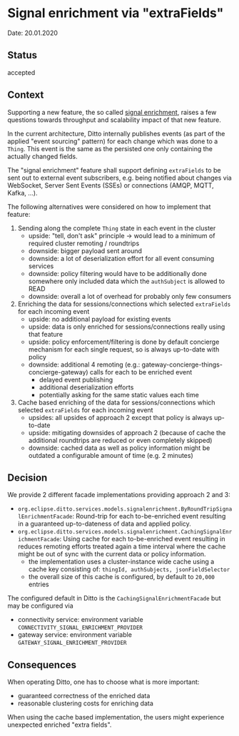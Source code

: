 # Signal enrichment via "extraFields"

Date: 20.01.2020

## Status

accepted

## Context

Supporting a new feature, the so called [signal enrichment](https://github.com/eclipse/ditto/issues/561), raises a few
questions towards throughput and scalability impact of that new feature.

In the current architecture, Ditto internally publishes events (as part of the applied "event sourcing" pattern) for 
each change which was done to a `Thing`. This event is the same as the persisted one only containing the actually 
changed fields. 

The "signal enrichment" feature shall support defining `extraFields` to be sent out to external event subscribers, e.g.
being notified about changes via WebSocket, Server Sent Events (SSEs) or connections (AMQP, MQTT, Kafka, ...).

The following alternatives were considered on how to implement that feature:

1. Sending along the complete `Thing` state in each event in the cluster
    * upside: "tell, don't ask" principle -> would lead to a minimum of required cluster remoting / roundtrips
    * downside: bigger payload sent around
    * downside: a lot of deserialization effort for all event consuming services
    * downside: policy filtering would have to be additionally done somewhere only included data which the `authSubject` is allowed to READ
    * downside: overall a lot of overhead for probably only few consumers
2. Enriching the data for sessions/connections which selected `extraFields` for each incoming event
    * upside: no additional payload for existing events
    * upside: data is only enriched for sessions/connections really using that feature
    * upside: policy enforcement/filtering is done by default concierge mechanism for each single request, so is always up-to-date with policy
    * downside: additional 4 remoting (e.g.: gateway-concierge-things-concierge-gateway) calls for each to be enriched event
         * delayed event publishing
         * additional deserialization efforts 
         * potentially asking for the same static values each time
3. Cache based enriching of the data for sessions/connections which selected `extraFields` for each incoming event
    * upsides: all upsides of approach 2 except that policy is always up-to-date
    * upside: mitigating downsides of approach 2 (because of cache the additional roundtrips are reduced or even completely skipped)
    * downside: cached data as well as policy information might be outdated a configurable amount of time (e.g. 2 minutes)
    
    
## Decision

We provide 2 different facade implementations providing approach 2 and 3:
* `org.eclipse.ditto.services.models.signalenrichment.ByRoundTripSignalEnrichmentFacade`: 
    Round-trip for each to-be-enriched event resulting in a guaranteed up-to-dateness of data and applied policy.
* `org.eclipse.ditto.services.models.signalenrichment.CachingSignalEnrichmentFacade`: 
    Using cache for each to-be-enriched event resulting in reduces remoting efforts treated again a time interval where the cache might be out of sync with the current data or policy information.
    * the implementation uses a cluster-instance wide cache using a cache key consisting of: `thingId, authSubjects, jsonFieldSelector`
    * the overall size of this cache is configured, by default to `20,000` entries

The configured default in Ditto is the `CachingSignalEnrichmentFacade` but may be configured via
* connectivity service: environment variable `CONNECTIVITY_SIGNAL_ENRICHMENT_PROVIDER`
* gateway service: environment variable `GATEWAY_SIGNAL_ENRICHMENT_PROVIDER`

## Consequences

When operating Ditto, one has to choose what is more important:
* guaranteed correctness of the enriched data
* reasonable clustering costs for enriching data

When using the cache based implementation, the users might experience unexpected enriched "extra fields".
